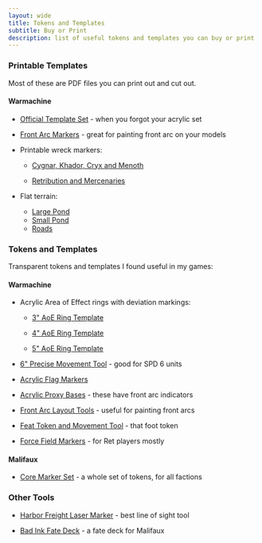```yaml
---
layout: wide
title: Tokens and Templates
subtitle: Buy or Print
description: list of useful tokens and templates you can buy or print
---
```


<h3>Printable Templates</h3>

Most of these are PDF files you can print out and cut out.

<h4>Warmachine</h4>

- [Official Template Set](https://app.box.com/s/teqxklzf3ba0brc60gm5lzosnc9z4icc) - when you forgot your acrylic set

- [Front Arc Markers](/doc/frontarc.pdf) - great for painting front arc on your models

- Printable wreck markers:

  - [Cygnar, Khador, Cryx and Menoth](https://app.box.com/s/k76gut1vb3yf7v0ihzgd22kbaz6avaaq)

  - [Retribution and Mercenaries](https://app.box.com/s/zbltyzjg9n1kdxoe1ktkhzhoz3q46npq)
 
- Flat terrain:

  - [Large Pond](https://app.box.com/s/ohc18iligiehossz0ik2vppthehnfk5i)
  - [Small Pond](https://app.box.com/s/t65f01oo7rmvld3wz4y5kwes4alg61mx)
  - [Roads](https://app.box.com/s/rbgqvbltu9cvoqp5uehtif9clx1iq6ff)


<h3>Tokens and Templates</h3>

Transparent tokens and templates I found useful in my games:

<h4>Warmachine</h4>

- Acrylic Area of Effect rings with deviation markings:

  - [3" AoE Ring Template](http://amzn.to/1jNnIxA)

  - [4" AoE Ring Template](http://amzn.to/1FSOrDe)

  - [5" AoE Ring Template](http://amzn.to/1jNnGG6)

- [6" Precise Movement Tool](https://warsen.al/collections/templates/products/6x4x2-precision-measurement-multi-tool) - good for SPD 6 units

- [Acrylic Flag Markers](https://warsen.al/collections/markers/products/acrylic-objective-flags)

- [Acrylic Proxy Bases](http://warsen.al/collections/templates/products/proxy-bases) - these have front arc indicators

- [Front Arc Layout Tools](https://ironheartartisans.com/shop/front-arc-layout-tool-set/) - useful for painting front arcs

- [Feat Token and Movement Tool](https://ironheartartisans.com/shop/geared-quick-template-and-feat-token-warmachine-movement-template/) - that foot token

- [Force Field Markers](https://amzn.to/2L6FTQ5) - for Ret players mostly

<h4>Malifaux</h4>

- [Core Marker Set](https://art-of-war-studios-ltd.myshopify.com/products/malifaux-core-tokens-set) - a whole set of tokens, for all factions


<h3>Other Tools</h3>

- [Harbor Freight Laser Marker](http://www.harborfreight.com/laser-marker.html) - best line of sight tool

- [Bad Ink Fate Deck](https://amzn.to/2IWmoac) - a fate deck for Malifaux


